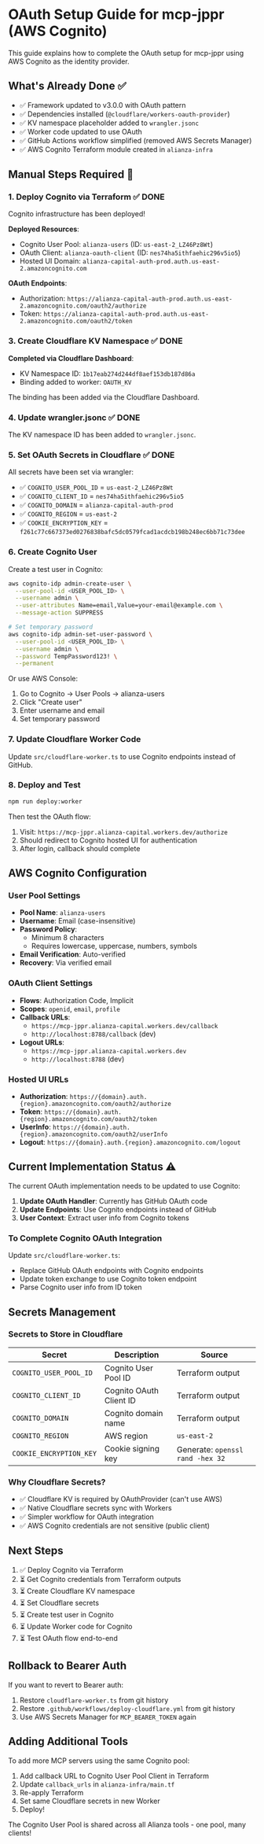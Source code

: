 # OAuth Setup Guide for mcp-jppr (AWS Cognito)

This guide explains how to complete the OAuth setup for mcp-jppr using AWS Cognito as the identity provider.

## What's Already Done ✅

- ✅ Framework updated to v3.0.0 with OAuth pattern
- ✅ Dependencies installed (`@cloudflare/workers-oauth-provider`)
- ✅ KV namespace placeholder added to `wrangler.jsonc`
- ✅ Worker code updated to use OAuth
- ✅ GitHub Actions workflow simplified (removed AWS Secrets Manager)
- ✅ AWS Cognito Terraform module created in `alianza-infra`

## Manual Steps Required 🔧

### 1. Deploy Cognito via Terraform ✅ DONE

Cognito infrastructure has been deployed!

**Deployed Resources**:
- Cognito User Pool: `alianza-users` (ID: `us-east-2_LZ46Pz8Wt`)
- OAuth Client: `alianza-oauth-client` (ID: `nes74ha5ithfaehic296v5io5`)
- Hosted UI Domain: `alianza-capital-auth-prod.auth.us-east-2.amazoncognito.com`

**OAuth Endpoints**:
- Authorization: `https://alianza-capital-auth-prod.auth.us-east-2.amazoncognito.com/oauth2/authorize`
- Token: `https://alianza-capital-auth-prod.auth.us-east-2.amazoncognito.com/oauth2/token`

### 3. Create Cloudflare KV Namespace ✅ DONE

**Completed via Cloudflare Dashboard**:
- KV Namespace ID: `1b17eab274d244df8aef153db187d86a`
- Binding added to worker: `OAUTH_KV`

The binding has been added via the Cloudflare Dashboard.

### 4. Update wrangler.jsonc ✅ DONE

The KV namespace ID has been added to `wrangler.jsonc`.

### 5. Set OAuth Secrets in Cloudflare ✅ DONE

All secrets have been set via wrangler:
- ✅ `COGNITO_USER_POOL_ID` = `us-east-2_LZ46Pz8Wt`
- ✅ `COGNITO_CLIENT_ID` = `nes74ha5ithfaehic296v5io5`
- ✅ `COGNITO_DOMAIN` = `alianza-capital-auth-prod`
- ✅ `COGNITO_REGION` = `us-east-2`
- ✅ `COOKIE_ENCRYPTION_KEY` = `f261c77c667373ed0276838bafc5dc0579fcad1acdcb198b248ec6bb71c73dee`

### 6. Create Cognito User

Create a test user in Cognito:

```bash
aws cognito-idp admin-create-user \
  --user-pool-id <USER_POOL_ID> \
  --username admin \
  --user-attributes Name=email,Value=your-email@example.com \
  --message-action SUPPRESS

# Set temporary password
aws cognito-idp admin-set-user-password \
  --user-pool-id <USER_POOL_ID> \
  --username admin \
  --password TempPassword123! \
  --permanent
```

Or use AWS Console:
1. Go to Cognito → User Pools → alianza-users
2. Click "Create user"
3. Enter username and email
4. Set temporary password

### 7. Update Cloudflare Worker Code

Update `src/cloudflare-worker.ts` to use Cognito endpoints instead of GitHub.

### 8. Deploy and Test

```bash
npm run deploy:worker
```

Then test the OAuth flow:
1. Visit: `https://mcp-jppr.alianza-capital.workers.dev/authorize`
2. Should redirect to Cognito hosted UI for authentication
3. After login, callback should complete

## AWS Cognito Configuration

### User Pool Settings

- **Pool Name**: `alianza-users`
- **Username**: Email (case-insensitive)
- **Password Policy**: 
  - Minimum 8 characters
  - Requires lowercase, uppercase, numbers, symbols
- **Email Verification**: Auto-verified
- **Recovery**: Via verified email

### OAuth Client Settings

- **Flows**: Authorization Code, Implicit
- **Scopes**: `openid`, `email`, `profile`
- **Callback URLs**: 
  - `https://mcp-jppr.alianza-capital.workers.dev/callback`
  - `http://localhost:8788/callback` (dev)
- **Logout URLs**:
  - `https://mcp-jppr.alianza-capital.workers.dev`
  - `http://localhost:8788` (dev)

### Hosted UI URLs

- **Authorization**: `https://{domain}.auth.{region}.amazoncognito.com/oauth2/authorize`
- **Token**: `https://{domain}.auth.{region}.amazoncognito.com/oauth2/token`
- **UserInfo**: `https://{domain}.auth.{region}.amazoncognito.com/oauth2/userInfo`
- **Logout**: `https://{domain}.auth.{region}.amazoncognito.com/logout`

## Current Implementation Status ⚠️

The current OAuth implementation needs to be updated to use Cognito:

1. **Update OAuth Handler**: Currently has GitHub OAuth code
2. **Update Endpoints**: Use Cognito endpoints instead of GitHub
3. **User Context**: Extract user info from Cognito tokens

### To Complete Cognito OAuth Integration

Update `src/cloudflare-worker.ts`:
- Replace GitHub OAuth endpoints with Cognito endpoints
- Update token exchange to use Cognito token endpoint
- Parse Cognito user info from ID token

## Secrets Management

### Secrets to Store in Cloudflare

| Secret | Description | Source |
|--------|-------------|--------|
| `COGNITO_USER_POOL_ID` | Cognito User Pool ID | Terraform output |
| `COGNITO_CLIENT_ID` | Cognito OAuth Client ID | Terraform output |
| `COGNITO_DOMAIN` | Cognito domain name | Terraform output |
| `COGNITO_REGION` | AWS region | `us-east-2` |
| `COOKIE_ENCRYPTION_KEY` | Cookie signing key | Generate: `openssl rand -hex 32` |

### Why Cloudflare Secrets?

- ✅ Cloudflare KV is required by OAuthProvider (can't use AWS)
- ✅ Native Cloudflare secrets sync with Workers
- ✅ Simpler workflow for OAuth integration
- ✅ AWS Cognito credentials are not sensitive (public client)

## Next Steps

1. ✅ Deploy Cognito via Terraform
2. ⏳ Get Cognito credentials from Terraform outputs
3. ⏳ Create Cloudflare KV namespace
4. ⏳ Set Cloudflare secrets
5. ⏳ Create test user in Cognito
6. ⏳ Update Worker code for Cognito
7. ⏳ Test OAuth flow end-to-end

## Rollback to Bearer Auth

If you want to revert to Bearer auth:
1. Restore `cloudflare-worker.ts` from git history
2. Restore `.github/workflows/deploy-cloudflare.yml` from git history
3. Use AWS Secrets Manager for `MCP_BEARER_TOKEN` again

## Adding Additional Tools

To add more MCP servers using the same Cognito pool:

1. Add callback URL to Cognito User Pool Client in Terraform
2. Update `callback_urls` in `alianza-infra/main.tf`
3. Re-apply Terraform
4. Set same Cloudflare secrets in new Worker
5. Deploy!

The Cognito User Pool is shared across all Alianza tools - one pool, many clients!
